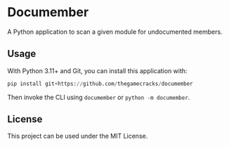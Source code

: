 # Documember

A Python application to scan a given module for undocumented members.

## Usage

With Python 3.11+ and Git, you can install this application with:

```py
pip install git+https://github.com/thegamecracks/documember
```

Then invoke the CLI using `documember` or `python -m documember`.

## License

This project can be used under the MIT License.
